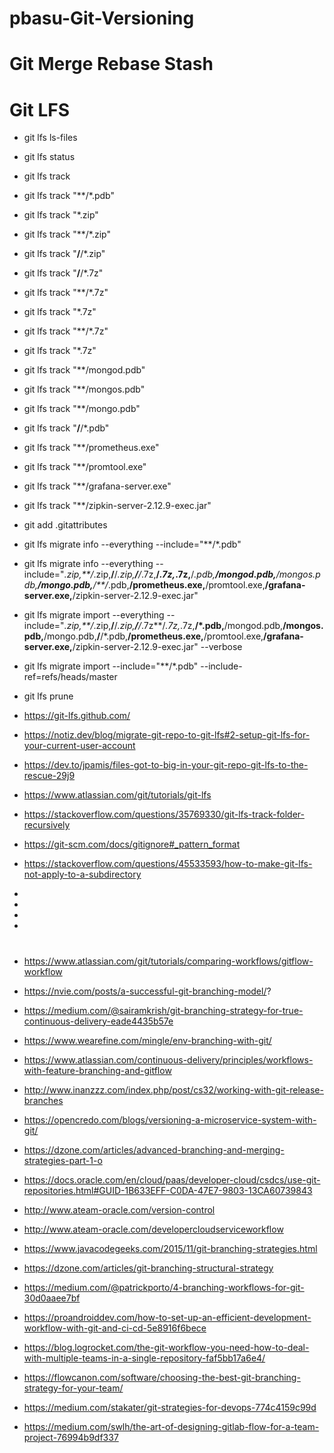 # pbasu-Git-Versioning


# Git Merge Rebase Stash

# Git LFS
* git lfs ls-files
* git lfs status	

* git lfs track	
* git lfs track "**/*.pdb"	
* git lfs track "*.zip"	
* git lfs track "**/*.zip"	
* git lfs track "**/**/*.zip"		
* git lfs track "**/**/*.7z"	
* git lfs track "**/*.7z"	
* git lfs track "*.7z"	
* git lfs track "**/*.7z"	
* git lfs track "*.7z"	
* git lfs track "**/mongod.pdb"	
* git lfs track "**/mongos.pdb"	
* git lfs track "**/mongo.pdb"	
* git lfs track "**/**/*.pdb"	
* git lfs track "**/prometheus.exe"	
* git lfs track "**/promtool.exe"	
* git lfs track "**/grafana-server.exe"	
* git lfs track "**/zipkin-server-2.12.9-exec.jar"

* git add .gitattributes

* git lfs migrate info --everything --include="**/*.pdb"
* git lfs migrate info --everything --include="*.zip,**/*.zip,**/**/*.zip,**/**/*.7z,**/*.7z,*.7z,**/*.pdb,**/mongod.pdb,**/mongos.pdb,**/mongo.pdb,**/**/*.pdb,**/prometheus.exe,**/promtool.exe,**/grafana-server.exe,**/zipkin-server-2.12.9-exec.jar"
* git lfs migrate import --everything --include="*.zip,**/*.zip,**/**/*.zip,**/**/*.7z**/*.7z,*.7z,**/*.pdb,**/mongod.pdb,**/mongos.pdb,**/mongo.pdb,**/**/*.pdb,**/prometheus.exe,**/promtool.exe,**/grafana-server.exe,**/zipkin-server-2.12.9-exec.jar" --verbose
* git lfs migrate import --include="**/*.pdb" --include-ref=refs/heads/master

* git lfs prune


* https://git-lfs.github.com/
* https://notiz.dev/blog/migrate-git-repo-to-git-lfs#2-setup-git-lfs-for-your-current-user-account
* https://dev.to/jpamis/files-got-to-big-in-your-git-repo-git-lfs-to-the-rescue-29j9
* https://www.atlassian.com/git/tutorials/git-lfs
* https://stackoverflow.com/questions/35769330/git-lfs-track-folder-recursively
* https://git-scm.com/docs/gitignore#_pattern_format
* https://stackoverflow.com/questions/45533593/how-to-make-git-lfs-not-apply-to-a-subdirectory
* 
* 
* 
* 


#  
* https://www.atlassian.com/git/tutorials/comparing-workflows/gitflow-workflow
* https://nvie.com/posts/a-successful-git-branching-model/?

* https://medium.com/@sairamkrish/git-branching-strategy-for-true-continuous-delivery-eade4435b57e
* https://www.wearefine.com/mingle/env-branching-with-git/
* https://www.atlassian.com/continuous-delivery/principles/workflows-with-feature-branching-and-gitflow
* http://www.inanzzz.com/index.php/post/cs32/working-with-git-release-branches
* https://opencredo.com/blogs/versioning-a-microservice-system-with-git/
* https://dzone.com/articles/advanced-branching-and-merging-strategies-part-1-o
* https://docs.oracle.com/en/cloud/paas/developer-cloud/csdcs/use-git-repositories.html#GUID-1B633EFF-C0DA-47E7-9803-13CA60739843
* http://www.ateam-oracle.com/version-control
* http://www.ateam-oracle.com/developercloudserviceworkflow
* https://www.javacodegeeks.com/2015/11/git-branching-strategies.html
* https://dzone.com/articles/git-branching-structural-strategy
* https://medium.com/@patrickporto/4-branching-workflows-for-git-30d0aaee7bf
* https://proandroiddev.com/how-to-set-up-an-efficient-development-workflow-with-git-and-ci-cd-5e8916f6bece
* https://blog.logrocket.com/the-git-workflow-you-need-how-to-deal-with-multiple-teams-in-a-single-repository-faf5bb17a6e4/
* https://flowcanon.com/software/choosing-the-best-git-branching-strategy-for-your-team/
* https://medium.com/stakater/git-strategies-for-devops-774c4159c99d
* https://medium.com/swlh/the-art-of-designing-gitlab-flow-for-a-team-project-76994b9df337



